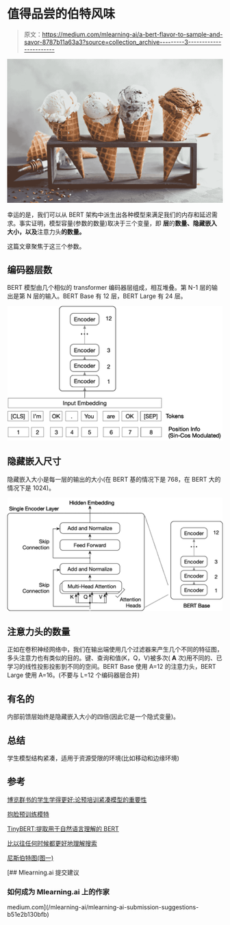 # 值得品尝的伯特风味

> 原文：<https://medium.com/mlearning-ai/a-bert-flavor-to-sample-and-savor-8787b11a63a3?source=collection_archive---------3----------------------->

![](img/730576da8be9e525fac2c82a320fcf53.png)

幸运的是，我们可以从 BERT 架构中派生出各种模型来满足我们的内存和延迟需求。事实证明，模型容量(参数的数量)取决于三个变量，即 **层**的**数量、**隐藏嵌入大小**，以及**注意力头**的数量。**

这篇文章聚焦于这三个参数。

## 编码器层数

BERT 模型由几个相似的 transformer 编码器层组成，相互堆叠。第 N-1 层的输出是第 N 层的输入。BERT Base 有 12 层，BERT Large 有 24 层。

![](img/eb2f6e020465eee01f3a636b501cd9e3.png)

## **隐藏嵌入尺寸**

隐藏嵌入大小是每一层的输出的大小(在 BERT 基的情况下是 768，在 BERT 大的情况下是 1024)。

![](img/b961743f3ca57c2b751f8f2a1423190a.png)

## 注意力头的数量

正如在卷积神经网络中，我们在输出端使用几个过滤器来产生几个不同的特征图，多头注意力也有类似的目的。键、查询和值(K，Q，V)被多次( **A** 次)用不同的、已学习的线性投影投影到不同的空间。BERT Base 使用 A=12 的注意力头，BERT Large 使用 A=16。(不要与 L=12 个编码器层合并)

## 有名的

内部前馈层始终是隐藏嵌入大小的四倍(因此它是一个隐式变量)。

## 总结

学生模型结构紧凑，适用于资源受限的环境(比如移动和边缘环境)

## 参考

[博览群书的学生学得更好:论预培训紧凑模型的重要性](https://arxiv.org/pdf/1908.08962.pdf)

[抱脸预训练模特](https://huggingface.co/transformers/v3.3.1/pretrained_models.html)

[TinyBERT:提取用于自然语言理解的 BERT](https://arxiv.org/pdf/1909.10351.pdf)

[比以往任何时候都更好地理解搜索](https://blog.google/products/search/search-language-understanding-bert/)

[尼斯伯特图(图一)](https://peltarion.com/knowledge-center/documentation/modeling-view/build-an-ai-model/blocks/bert-encoder)

[](/mlearning-ai/mlearning-ai-submission-suggestions-b51e2b130bfb) [## Mlearning.ai 提交建议

### 如何成为 Mlearning.ai 上的作家

medium.com](/mlearning-ai/mlearning-ai-submission-suggestions-b51e2b130bfb)